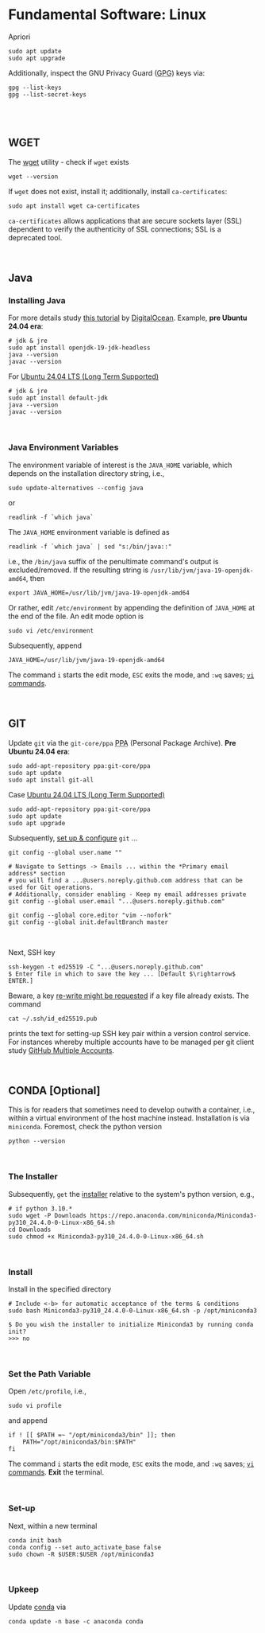 
# Fundamental Software: Linux

Apriori

```shell
sudo apt update
sudo apt upgrade
```

Additionally, inspect the GNU Privacy Guard (<abbr title="GNU Privacy Guard">GPG</abbr>) keys via:

```shell
gpg --list-keys
gpg --list-secret-keys
```

<br>
<br>

## WGET

The <a href="https://www.gnu.org/software/wget/manual/wget.html" target="_blank">wget</a> utility - check if `wget` exists

```shell
wget --version
```

If `wget` does not exist, install it; additionally, install `ca-certificates`:

```shell
sudo apt install wget ca-certificates
```

`ca-certificates` allows applications that are secure sockets layer (SSL) dependent to verify the authenticity of SSL connections; SSL is a deprecated tool.

<br>

## Java

### Installing Java

For more details study [this tutorial](https://www.digitalocean.com/community/tutorials/how-to-install-java-with-apt-on-ubuntu-22-04) by [DigitalOcean](https://www.digitalocean.com/about).  Example, **pre Ubuntu 24.04 era**:

```shell
# jdk & jre
sudo apt install openjdk-19-jdk-headless
java --version
javac --version
```

For <a href="https://linuxiac.com/how-to-install-java-on-ubuntu-24-04-lts/" target='_blank'>Ubuntu 24.04 LTS (Long Term Supported)</a>

```shell
# jdk & jre
sudo apt install default-jdk
java --version
javac --version
```

<br>

### Java Environment Variables

The environment variable of interest is the `JAVA_HOME` variable, which depends on the installation directory string, i.e.,

```shell
sudo update-alternatives --config java
```
or

```shell
readlink -f `which java`
```

The `JAVA_HOME` environment variable is defined as

```shell
readlink -f `which java` | sed "s:/bin/java::"
```

i.e., the `/bin/java` suffix of the penultimate command's output is excluded/removed. If the resulting string is `/usr/lib/jvm/java-19-openjdk-amd64`, then

```shell
export JAVA_HOME=/usr/lib/jvm/java-19-openjdk-amd64
```

Or rather, edit `/etc/environment` by appending the definition of `JAVA_HOME` at the end of the file.  An edit mode option is

```shell
sudo vi /etc/environment
```

Subsequently, append

```shell
JAVA_HOME=/usr/lib/jvm/java-19-openjdk-amd64
```

The command `i` starts the edit mode, `ESC` exits the mode, and `:wq` saves; [`vi` commands](https://www.cs.colostate.edu/helpdocs/vi.html).

<br>

## GIT

Update `git` via the `git-core/ppa` <abbr title="Personal Package Archive">PPA</abbr> (Personal Package Archive).  **Pre Ubuntu 24.04 era**:

```shell
sudo add-apt-repository ppa:git-core/ppa
sudo apt update
sudo apt install git-all
```

Case <a href="https://ubuntu.com/blog/canonical-releases-ubuntu-24-04-noble-numbat">Ubuntu 24.04 LTS (Long Term Supported)</a>

```shell
sudo add-apt-repository ppa:git-core/ppa
sudo apt update
sudo apt upgrade
```

Subsequently, [set up & configure](https://git-scm.com/book/en/v2/Appendix-C%3A-Git-Commands-Setup-and-Config) `git` ...

```shell
git config --global user.name ""

# Navigate to Settings -> Emails ... within the *Primary email address* section 
# you will find a ...@users.noreply.github.com address that can be used for Git operations.
# Additionally, consider enabling - Keep my email addresses private 
git config --global user.email "...@users.noreply.github.com"

git config --global core.editor "vim --nofork"
git config --global init.defaultBranch master
```

<br>

Next, SSH key

```shell
ssh-keygen -t ed25519 -C "...@users.noreply.github.com"
$ Enter file in which to save the key ... [Default $\rightarrow$ ENTER.]
```

Beware, a key [re-write might be requested](https://docs.github.com/en/authentication/connecting-to-github-with-ssh/generating-a-new-ssh-key-and-adding-it-to-the-ssh-agent#:~:text=When%20you%27re%20prompted) if a key file already exists.  The command

```shell
cat ~/.ssh/id_ed25519.pub
```

prints the text for setting-up SSH key pair within a version control service.  For instances whereby multiple accounts have to be managed per git client study [GitHub Multiple Accounts](https://docs.github.com/en/account-and-profile/setting-up-and-managing-your-personal-account-on-github/managing-your-personal-account/managing-multiple-accounts).

<br>

## CONDA [Optional]

This is for readers that sometimes need to develop outwith a container, i.e., within a virtual environment of the host machine instead.  Installation is via `miniconda`.  Foremost, check the python version

```shell
python --version
```

<br>

### The Installer

Subsequently, `get` the [installer](https://docs.conda.io/en/latest/miniconda.html#linux-installers) relative to the system's python version, e.g.,

```shell
# if python 3.10.*
sudo wget -P Downloads https://repo.anaconda.com/miniconda/Miniconda3-py310_24.4.0-0-Linux-x86_64.sh
cd Downloads
sudo chmod +x Miniconda3-py310_24.4.0-0-Linux-x86_64.sh
```

<br>

### Install

Install in the specified directory

```shell
# Include <-b> for automatic acceptance of the terms & conditions
sudo bash Miniconda3-py310_24.4.0-0-Linux-x86_64.sh -p /opt/miniconda3

$ Do you wish the installer to initialize Miniconda3 by running conda init?
>>> no
```

<br>

### Set the Path Variable

Open `/etc/profile`, i.e.,

```shell
sudo vi profile
```

and append

```shell
if ! [[ $PATH =~ "/opt/miniconda3/bin" ]]; then
	PATH="/opt/miniconda3/bin:$PATH"
fi
```

The command `i` starts the edit mode, `ESC` exits the mode, and `:wq` saves; [`vi` commands](https://www.cs.colostate.edu/helpdocs/vi.html).  **Exit** the terminal.

<br>

### Set-up

Next, within a new terminal

```shell
conda init bash
conda config --set auto_activate_base false
sudo chown -R $USER:$USER /opt/miniconda3
```

<br>

### Upkeep

Update [conda](https://docs.conda.io/projects/conda/en/4.14.x/index.html) via

```shell
conda update -n base -c anaconda conda
```

<br>
<br>

<br>
<br>

<br>
<br>

<br>
<br>
